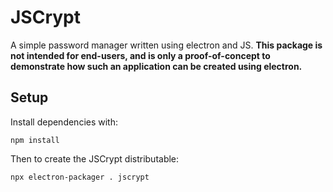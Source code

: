 # JSCrypt

A simple password manager written using electron and JS. **This package is not intended for end-users, and is only a proof-of-concept to demonstrate how such an application can be created using electron.**

## Setup

Install dependencies with:

`npm install`

Then to create the JSCrypt distributable:

`npx electron-packager . jscrypt`

